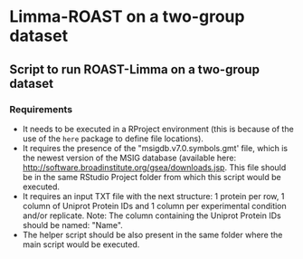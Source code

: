 # Limma-ROAST on a two-group dataset 

## Script to run ROAST-Limma on a two-group dataset

### Requirements

- It needs to be executed in a RProject environment (this is because of the use of the `here` package to define file locations).
- It requires the presence of the "msigdb.v7.0.symbols.gmt' file, which is the newest version of the MSIG database (available here:  http://software.broadinstitute.org/gsea/downloads.jsp. This file should be in the same RStudio Project folder from which this script would be executed.
- It requires an input TXT file with the next structure: 1 protein per row, 1 column of Uniprot Protein IDs and 1 column per experimental condition and/or replicate. Note: The column containing the Uniprot Protein IDs should be named: "Name".  
- The helper script should be also present in the same folder where the main script would be executed. 
